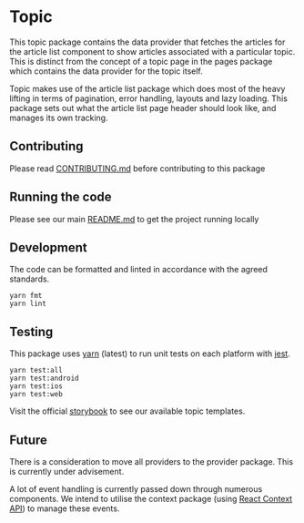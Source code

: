 # Topic

This topic package contains the data provider that fetches the articles for the
article list component to show articles associated with a particular topic. This
is distinct from the concept of a topic page in the pages package which contains
the data provider for the topic itself.

Topic makes use of the article list package which does most of the heavy lifting
in terms of pagination, error handling, layouts and lazy loading. This package
sets out what the article list page header should look like, and manages its own
tracking.

## Contributing

Please read [CONTRIBUTING.md](./CONTRIBUTING.md) before contributing to this
package

## Running the code

Please see our main [README.md](../README.md) to get the project running locally

## Development

The code can be formatted and linted in accordance with the agreed standards.

```
yarn fmt
yarn lint
```

## Testing

This package uses [yarn](https://yarnpkg.com) (latest) to run unit tests on each
platform with [jest](https://facebook.github.io/jest/).

```
yarn test:all
yarn test:android
yarn test:ios
yarn test:web
```

Visit the official
[storybook](http://components.thetimes.co.uk/?knob-Size%20of%20ad%20placeholder%3A=default&knob-GraphQL%C2%A0Endpoint%20%28leave%C2%A0empty%C2%A0for%20mock%C2%A0data%29=&selectedKind=Pages%2FTopic&selectedStory=Default&full=0&addons=1&stories=1&panelRight=0&addonPanel=storybooks%2Fstorybook-addon-knobs)
to see our available topic templates.

## Future

There is a consideration to move all providers to the provider package. This is
currently under advisement.

A lot of event handling is currently passed down through numerous components. We
intend to utilise the context package (using
[React Context API](https://reactjs.org/docs/context.html)) to manage these
events.
